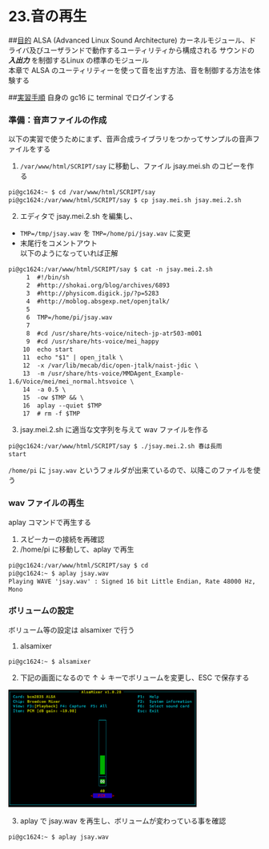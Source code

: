 # 23.音の再生

##<u>目的</u>
ALSA (Advanced Linux Sound Architecture) カーネルモジュール、ドライバ及びユーザランドで動作するユーティリティから構成される サウンドの ***入出力*** を制御するLinux の標準のモジュール     
本章で ALSA のユーティリティーを使って音を出す方法、音を制御する方法を体験する

##<u>実習手順</u>
自身の gc16 に terminal でログインする

### 準備：音声ファイルの作成
以下の実習で使うためにまず、音声合成ライブラリをつかってサンプルの音声ファイルをする

1. `/var/www/html/SCRIPT/say` に移動し、ファイル jsay.mei.sh のコピーを作る
```
pi@gc1624:~ $ cd /var/www/html/SCRIPT/say
pi@gc1624:/var/www/html/SCRIPT/say $ cp jsay.mei.sh jsay.mei.2.sh
```

2. エディタで jsay.mei.2.sh を編集し、
  - `TMP=/tmp/jsay.wav` を `TMP=/home/pi/jsay.wav` に変更
  - 末尾行をコメントアウト  
以下のようになっていれば正解
```
pi@gc1624:/var/www/html/SCRIPT/say $ cat -n jsay.mei.2.sh
     1	#!/bin/sh
     2	#http://shokai.org/blog/archives/6893
     3	#http://physicom.digick.jp/?p=5283
     4	#http://moblog.absgexp.net/openjtalk/
     5
     6	TMP=/home/pi/jsay.wav
     7
     8	#cd /usr/share/hts-voice/nitech-jp-atr503-m001
     9	#cd /usr/share/hts-voice/mei_happy
    10	echo start
    11	echo "$1" | open_jtalk \
    12	-x /var/lib/mecab/dic/open-jtalk/naist-jdic \
    13	-m /usr/share/hts-voice/MMDAgent_Example-1.6/Voice/mei/mei_normal.htsvoice \
    14	-a 0.5 \
    15	-ow $TMP && \
    16	aplay --quiet $TMP
    17	# rm -f $TMP
```

3. jsay.mei.2.sh に適当な文字列を与えて wav ファイルを作る
```
pi@gc1624:/var/www/html/SCRIPT/say $ ./jsay.mei.2.sh 春は長雨
start
```  
`/home/pi` に `jsay.wav` というフォルダが出来ているので、以降このファイルを使う

### wav ファイルの再生
aplay コマンドで再生する

1. スピーカーの接続を再確認
2. /home/pi に移動して、aplay で再生
```
pi@gc1624:/var/www/html/SCRIPT/say $ cd
pi@gc1624:~ $ aplay jsay.wav
Playing WAVE 'jsay.wav' : Signed 16 bit Little Endian, Rate 48000 Hz, Mono
```

### ボリュームの設定
ボリューム等の設定は alsamixer で行う

1. alsamixer
```
pi@gc1624:~ $ alsamixer
```

2. 下記の画面になるので ↑ ↓ キーでボリュームを変更し、ESC で保存する  
<img src="pic/ss.2017-03-31 21.00.19.png" width="75%">

3. aplay で jsay.wav を再生し、ボリュームが変わっている事を確認
```
pi@gc1624:~ $ aplay jsay.wav
```
